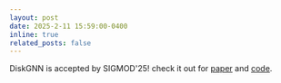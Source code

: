 ```yaml
---
layout: post
date: 2025-2-11 15:59:00-0400
inline: true
related_posts: false
---
```


DiskGNN is accepted by SIGMOD'25! check it out for [paper](https://dl.acm.org/doi/10.1145/3709738) and [code](https://github.com/Liu-rj/DiskGNN).
